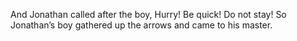 And Jonathan called after the boy, Hurry! Be quick! Do not stay! So Jonathan’s boy gathered up the arrows and came to his master.
